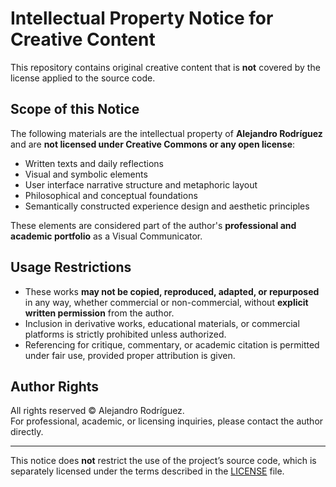 # Intellectual Property Notice for Creative Content

This repository contains original creative content that is **not** covered by the license applied to the source code.

## Scope of this Notice

The following materials are the intellectual property of **Alejandro Rodríguez** and are **not licensed under Creative Commons or any open license**:

- Written texts and daily reflections
- Visual and symbolic elements
- User interface narrative structure and metaphoric layout
- Philosophical and conceptual foundations
- Semantically constructed experience design and aesthetic principles

These elements are considered part of the author's **professional and academic portfolio** as a Visual Communicator.

## Usage Restrictions

- These works **may not be copied, reproduced, adapted, or repurposed** in any way, whether commercial or non-commercial, without **explicit written permission** from the author.
- Inclusion in derivative works, educational materials, or commercial platforms is strictly prohibited unless authorized.
- Referencing for critique, commentary, or academic citation is permitted under fair use, provided proper attribution is given.

## Author Rights

All rights reserved © Alejandro Rodríguez.  
For professional, academic, or licensing inquiries, please contact the author directly.

---

This notice does **not** restrict the use of the project’s source code, which is separately licensed under the terms described in the [LICENSE](./LICENSE) file.